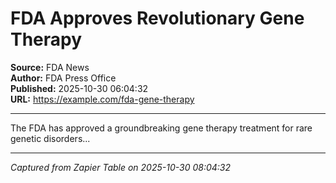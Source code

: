 # FDA Approves Revolutionary Gene Therapy

**Source:** FDA News  
**Author:** FDA Press Office  
**Published:** 2025-10-30 06:04:32  
**URL:** https://example.com/fda-gene-therapy  

---

The FDA has approved a groundbreaking gene therapy treatment for rare genetic disorders...

---
*Captured from Zapier Table on 2025-10-30 08:04:32*
